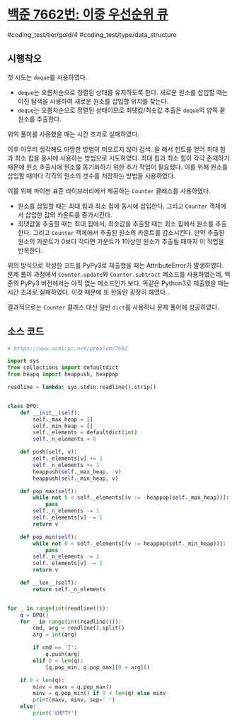 # [백준 7662번: 이중 우선순위 큐](https://www.acmicpc.net/problem/7662)
#coding_test/tier/gold/4
#coding_test/type/data_structure

## 시행착오

첫 시도는 `deque`를 사용하였다.
- `deque`는 오름차순으로 정렬된 상태를 유지하도록 한다. 새로운 원소를 삽입할 때는 이진 탐색을 사용하여 새로운 원소를 삽입할 위치를 찾는다.
- `deque`는 오름차순으로 정렬된 상태이므로 최댓값/최솟값 추출은 `deque`의 양쪽 끝 원소를 추출한다.

위의 풀이를 사용했을 때는 시간 초과로 실패하였다.

이후 아무리 생각해도 마땅한 방법이 떠오르지 않아 검색..을 해서 힌트를 얻어 최대 힙과 최소 힙을 동시에 사용하는 방법으로 시도하였다. 최대 힙과 최소 힙이 각각 존재하기 때문에 원소 추출시에 원소를 동기화하기 위한 추가 작업이 필요했다. 이를 위해 원소를 삽입할 때마다 각각의 원소의 갯수를 저장하는 방법을 사용하였다.

이를 위해 파이썬 표준 라이브러리에서 제공하는 `Counter` 클래스를 사용하였다.
- 원소를 삽입할 때는 최대 힙과 최소 힙에 동시에 삽입한다. 그리고 `Counter` 객체에서 삽입한 값의 카운트를 증가시킨다.
- 최댓값을 추출할 때는 최대 힙에서, 최솟값을 추출할 때는 최소 힙에서 원소를 추출한다. 그리고 `Counter` 객체에서 추출된 원소의 카운트를 감소시킨다. 만약 추출된 원소의 카운트가 0보다 작다면 카운트가 1이상인 원소가 추출될 때까지 이 작업을 반복한다.

위의 방식으로 작성한 코드를 PyPy3로 제출했을 때는 AttributeError가 발생하였다. 문제 풀이 과정에서 `Counter.update`와 `Counter.subtract` 메소드를 사용하였는데, 백준의 PyPy3 버전에서는 아직 없는 메소드인가 보다. 똑같은 Python3로 제출했을 때는 시간 초과로 실패하였다. 이것 때문에 또 한동안 굉장히 헤맸다..

결과적으로는 `Counter` 클래스 대신 일반 `dict`를 사용하니 문제 풀이에 성공하였다.

## 소스 코드

``` python
# https://www.acmicpc.net/problem/7662

import sys
from collections import defaultdict
from heapq import heappush, heappop

readline = lambda: sys.stdin.readline().strip()


class DPQ:
    def __init__(self):
        self._max_heap = []
        self._min_heap = []
        self._elements = defaultdict(int)
        self._n_elements = 0

    def push(self, v):
        self._elements[v] += 1
        self._n_elements += 1
        heappush(self._max_heap, -v)
        heappush(self._min_heap, v)

    def pop_max(self):
        while not 0 < self._elements[(v := -heappop(self._max_heap))]:
            pass
        self._n_elements -= 1
        self._elements[v] -= 1
        return v

    def pop_min(self):
        while not 0 < self._elements[(v := heappop(self._min_heap))]:
            pass
        self._n_elements -= 1
        self._elements[v] -= 1
        return v

    def __len__(self):
        return self._n_elements


for _ in range(int(readline())):
    q = DPQ()
    for _ in range(int(readline())):
        cmd, arg = readline().split()
        arg = int(arg)

        if cmd == 'I':
            q.push(arg)
        elif 0 < len(q):
            [q.pop_min, q.pop_max][0 < arg]()

    if 0 < len(q):
        minv = maxv = q.pop_max()
        minv = q.pop_min() if 0 < len(q) else minv
        print(maxv, minv, sep=' ')
    else:
        print('EMPTY')
```
